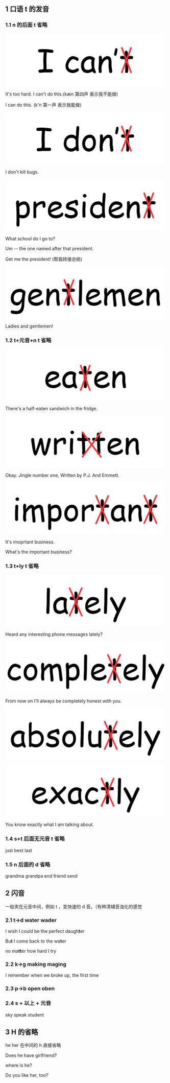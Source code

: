 
## 1 口语 t 的发音

### 1.1 n 的后面 t 省略

![can't](./img/cant.png)

It's too hard. I can't do this.(kæn 第四声 表示我不能做)

I can do this. (k'n 第一声 表示我能做)

![don't](./img/dont.png)

I don't kill bugs.

![president](./img/president.png)

What school do I go to? 

Um -- the one named after that president.

Get me the president! (帮我转接总统)

![gentlemen](./img/gentlemen.png)

Ladies and gentlemen!

### 1.2 t+元音+n t 省略

![eaten](./img/eaten.png)

There's a half-eaten sandwich in the fridge.

![written](./img/written.png)

Okay. Jingle number one, Written by P.J. And Emmett.

![important](./img/important.png)

It's imoprtant business.

What's the important business?

### 1.3 t+ly t 省略

![lately](./img/lately.png)

Heard any interesting phone messages lately?

![completely](./img/completely.png)

From now on I'll always be completely honest with you.

![absolutely](./img/absolutely.png)

![exactly](./img/exactly.png)

You know exactly what I am talking about.

### 1.4 s+t 后面无元音 t 省略

just best last

### 1.5 n 后面的 d 省略

grandma grandpa end friend send

## 2 闪音

一般夹在元音中间，例如 t ，变快速的 d 音。（有种清辅音浊化的感觉

### 2.1 t->d water wader

I wish I could be the perfect daugh**t**er

Bu**t** I come back to the wa**t**er

no ma**tt**er how hard I try

### 2.2 k->g making maging

I remember when we broke up, the first time

### 2.3 p->b open oben

### 2.4 s + 以上 + 元音

sky speak student

## 3 H 的省略

he her 在中间的 h 直接省略

Does he have girlfriend?

where is he?

Do you like her, too?
